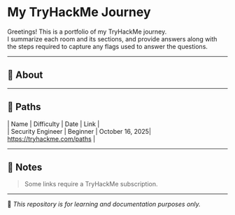 # My TryHackMe Journey

Greetings! This is a portfolio of my TryHackMe journey.  
I summarize each room and its sections, and provide answers along with the steps required to capture any flags used to answer the questions.  


---

## 📘 About


---

## 🔎 Paths
| Name | Difficulty | Date | Link |  
| Security Engineer | Beginner | October 16, 2025| https://tryhackme.com/paths |

---

## 📝 Notes  
> Some links require a TryHackMe subscription.

---

🧠 *This repository is for learning and documentation purposes only.*
